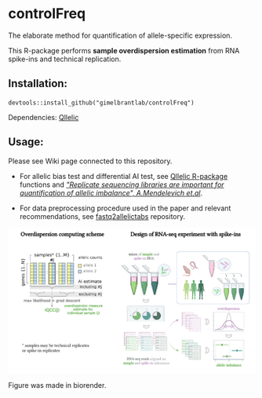 # controlFreq
The elaborate method for quantification of allele-specific expression. 

This R-package performs **sample overdispersion estimation** from RNA spike-ins and technical replication. 

## Installation:
```
devtools::install_github("gimelbrantlab/controlFreq")
```
Dependencies: [Qllelic](https://github.com/gimelbrantlab/Qllelic) 

## Usage:
Please see Wiki page connected to this repository.

* For allelic bias test and differential AI test, see [Qllelic R-package](https://github.com/gimelbrantlab/Qllelic) functions and *["Replicate sequencing libraries are important for quantification of allelic imbalance", A.Mendelevich et.al](https://www.nature.com/articles/s41467-021-23544-8)*.

* For data preprocessing procedure used in the paper and relevant recommendations, see [fastq2allelictabs](https://github.com/gimelbrantlab/fastq2allelictabs) repository.

![pic](https://github.com/gimelbrantlab/fastq2allelictabs/blob/main/schemes/ControlFreq_for_GitHub.png)

Figure was made in biorender.
